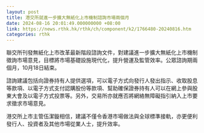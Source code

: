 ```yaml
---
layout: post
title: 港交所就進一步擴大無紙化上市機制諮詢市場兩個月
date: 2024-08-16 20:01:49.000000000 +08:00
link: https://news.rthk.hk/rthk/ch/component/k2/1766480-20240816.htm
categories: rthk
---
```


聯交所刊發無紙化上市改革最新階段諮詢文件，對建議進一步擴大無紙化上市機制徵詢市場意見，目標將市場基礎設施現代化，提升營運及監管效率。公眾諮詢期兩個月，10月18日結束。

諮詢建議包括向證券持有人提供選項，可以電子方式向發行人發出指示、收取股息等款項、以電子方式支付認購股份等款項、幫助確保證券持有人可以在網上參與股東大會及以電子方式投票等。另外，交易所亦就應否將網絡無障礙指引納入上市要求徵求市場意見。

港交所上市主管伍潔鏇相信，建議不僅令香港市場做法與全球標準接軌，亦更便利發行人、投資者及其他市場從業人士，提升效率。
